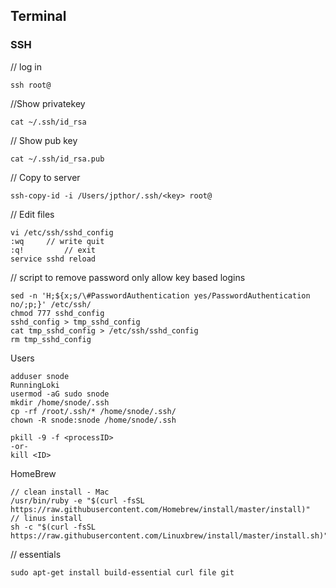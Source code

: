 ## Terminal

### SSH

// log in
```
ssh root@
```

//Show privatekey
```
cat ~/.ssh/id_rsa
```

// Show pub key
```
cat ~/.ssh/id_rsa.pub
```

// Copy to server
```
ssh-copy-id -i /Users/jpthor/.ssh/<key> root@
```

// Edit files
```
vi /etc/ssh/sshd_config
:wq		// write quit
:q! 		// exit
service sshd reload
```


// script to remove password
only allow key based logins
```
sed -n 'H;${x;s/\#PasswordAuthentication yes/PasswordAuthentication no/;p;}' /etc/ssh/
chmod 777 sshd_config
sshd_config > tmp_sshd_config
cat tmp_sshd_config > /etc/ssh/sshd_config
rm tmp_sshd_config
```

Users
```
adduser snode
RunningLoki
usermod -aG sudo snode
mkdir /home/snode/.ssh
cp -rf /root/.ssh/* /home/snode/.ssh/
chown -R snode:snode /home/snode/.ssh
```
```
pkill -9 -f <processID>
-or-
kill <ID>
```


HomeBrew
```
// clean install - Mac
/usr/bin/ruby -e "$(curl -fsSL https://raw.githubusercontent.com/Homebrew/install/master/install)"
// linus install
sh -c "$(curl -fsSL https://raw.githubusercontent.com/Linuxbrew/install/master/install.sh)"
```

// essentials
```
sudo apt-get install build-essential curl file git
```
